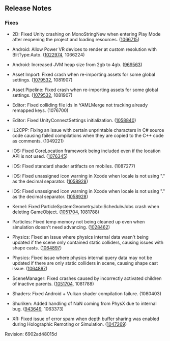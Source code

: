 ## Release Notes

### Fixes

-   2D: Fixed Unity crashing on MonoStringNew when entering Play Mode after reopening the project and loading resources. ([1066715](https://issuetracker.unity3d.com/issues/sprite-atlas-unity-crashes-on-monostringnew-when-entering-play-mode-after-reopening-the-project-and-loading-resources))

-   Android: Allow Power VR devices to render at custom resolution with BlitType:Auto. ([1022974](https://issuetracker.unity3d.com/issues/android-resolution-does-not-changes-when-changing-it-with-blit-type-auto-on-power-vr-devices), 1066224)

-   Android: Increased JVM heap size from 2gb to 4gb. ([969563](https://issuetracker.unity3d.com/issues/android-gradle-build-fails-when-building-project-with-asset-bundle))

-   Asset Import: Fixed crash when re-importing assets for some global settings. ([1079532](https://issuetracker.unity3d.com/issues/unity-crashes-on-std-tree-std-tmap-traits-core-basic-string-char-core-stringstoragedefault-when-reimporting-assets), 1081907)

-   Asset Pipeline: Fixed crash when re-importing assets for some global settings. ([1079532](https://issuetracker.unity3d.com/issues/unity-crashes-on-std-tree-std-tmap-traits-core-basic-string-char-core-stringstoragedefault-when-reimporting-assets), 1081907)

-   Editor: Fixed colliding file ids in YAMLMerge not tracking already remapped keys. (1076700)

-   Editor: Fixed UnityConnectSettings initialization. ([1058840](https://issuetracker.unity3d.com/issues/editor-exits-with-return-code-0-even-with-compilation-errors-when-unity-analytics-is-enabled))

-   IL2CPP: Fixing an issue with certain unprintable characters in C# source code causing failed compilations when they are copied to the C++ code as comments. (1049221)

-   iOS: Fixed CoreLocation framework being included even if the location API is not used. ([1076345](https://issuetracker.unity3d.com/issues/ios-update-location-service-api-according-to-the-new-app-store-guidelines-apps-will-be-rejected-starting-spring-2019))

-   iOS: Fixed standard shader artifacts on mobiles. (1087277)

-   iOS: Fixed unassigned icon warning in Xcode when locale is not using \".\" as the decimal separator. ([1058928](https://issuetracker.unity3d.com/issues/dot-net4-dot-x-using-french-as-default-language-on-mac-building-ios-app-gives-unassigned-icon-warning-in-xcode))

-   iOS: Fixed unassigned icon warning in Xcode when locale is not using \".\" as the decimal separator. ([1058928](https://issuetracker.unity3d.com/issues/dot-net4-dot-x-using-french-as-default-language-on-mac-building-ios-app-gives-unassigned-icon-warning-in-xcode))

-   Kernel: Fixed ParticleSystemGeometryJob::ScheduleJobs crash when deleting GameObject. ([1051704](https://issuetracker.unity3d.com/issues/crash-on-particlesystemgeometryjob-schedulejobs-when-deleting-gameobject), 1081788)

-   Particles: Fixed temp memory not being cleaned up even when simulation doesn\'t need advancing. ([1028462](https://issuetracker.unity3d.com/issues/particle-system-using-skinnedmeshrenderer-shape-generate-warning-and-error-when-timescale-is-set-to-0))

-   Physics: Fixed an issue where physics internal data wasn\'t being updated if the scene only contained static colliders, causing issues with shape casts. ([1064897](https://issuetracker.unity3d.com/issues/windows-physics-dot-spherecast-does-not-properly-detect-collisions-when-clicking-on-certain-objects-spots))

-   Physics: Fixed issue where physics internal query data may not be updated if there are only static colliders in scene, causing shape cast issue. ([1064897](https://issuetracker.unity3d.com/issues/windows-physics-dot-spherecast-does-not-properly-detect-collisions-when-clicking-on-certain-objects-spots))

-   SceneManager: Fixed crashes caused by incorrectly activated children of inactive parents. ([1051704](https://issuetracker.unity3d.com/issues/crash-on-particlesystemgeometryjob-schedulejobs-when-deleting-gameobject), 1081788)

-   Shaders: Fixed Android + Vulkan shader compilation failure. (1080403)

-   Shuriken: Added handling of NaN coming from PhysX due to internal bug. ([943649](https://issuetracker.unity3d.com/issues/invalid-worldaabb-console-errors-are-thrown-after-particle-collisions-in-the-scene), 1063373)

-   XR: Fixed issue of error spam when depth buffer sharing was enabled during Holographic Remoting or Simulation. ([1047269](https://issuetracker.unity3d.com/issues/windowsmr-failure-to-get-rendering-parameters-for-main-camera-when-depth-buffer-sharing-is-enabled))

Revision: 6902ad48015d
